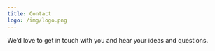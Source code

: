 ```yaml
---
title: Contact
logo: /img/logo.png
---
```

We’d love to get in touch with you and hear your ideas and questions. 
 
